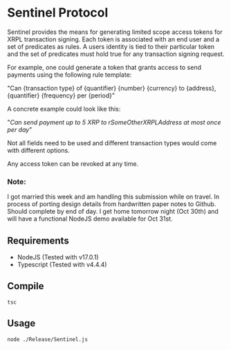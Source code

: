 # Sentinel Protocol
Sentinel provides the means for generating limited scope access tokens for XRPL transaction signing. Each token is associated with an end user and a set of predicates as rules.
A users identity is tied to their particular token and the set of predicates must hold true for any transaction signing request.

For example, one could generate a token that grants access to send payments using the following rule template:

"Can {transaction type} of {quantifier} {number} {currency} to {address}, {quantifier} {frequency} per {period}"

A concrete example could look like this:

"*Can send payment up to 5 XRP to rSomeOtherXRPLAddress at most once per day*"

Not all fields need to be used and different transaction types would come with different options.

Any access token can be revoked at any time.

### Note:
I got married this week and am handling this submission while on travel. In process of porting design details from hardwritten paper notes to Github.
Should complete by end of day. I get home tomorrow night (Oct 30th) and will have a functional NodeJS demo available for Oct 31st.

##	Requirements
* NodeJS (Tested with v17.0.1)
* Typescript (Tested with v4.4.4)
## Compile
```
tsc
```

##	Usage
```
node ./Release/Sentinel.js
```